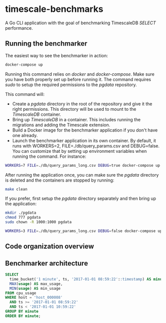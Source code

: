 # timescale-benchmarks

A Go CLI application with the goal of benchmarking TimescaleDB *SELECT* performance.

## Running the benchmarker

The easiest way to see the benchmarker in action:

```bash
docker-compose up
```

Running this command relies on *docker* and *docker-compose*. Make sure you have both properly set up before running it. The command requires *sudo* to setup the required permissions to the *pgdata* repository.

This command will:
- Create a *pgdata* directory in the root of the repository and give it the right permissions. This directory will be used to mount to the *TimescaleDB* container.
- Bring up *TimescaleDB* in a container. This includes running the migrations and adding the Timescale extension.
- Build a Docker image for the benchmarker application if you don't have one already.
- Launch the benchmarker application in its own container. By default, it runs with WORKERS=2, FILE=./db/query_params.csv and DEBUG=false. You can customize that by setting up environment variables when running the command. For instance:

```bash
WORKERS=7 FILE=./db/query_params_long.csv DEBUG=true docker-compose up
```

After running the application once, you can make sure the *pgdata* directory is deleted and the containers are stopped by running:

```bash
make clean
```

If you prefer, first setup the *pgdata* directory separately and then bring up the application:

```bash
mkdir ./pgdata
chmod 777 pgdata
sudo chown -R 1000:1000 pgdata

WORKERS=3 FILE=./db/query_params_long.csv DEBUG=false docker-compose up
```

## Code organization overview

## Benchmarker architecture

```SQL
SELECT
  time_bucket('1 minute', ts, '2017-01-01 08:59:22'::timestamp) AS minute,
  MAX(usage) AS max_usage,
  MIN(usage) AS min_usage
FROM cpu_usage
WHERE host = 'host_000008'
  AND ts >= '2017-01-01 08:59:22'
  AND ts < '2017-01-01 10:59:22'
GROUP BY minute
ORDER BY minute;
```

